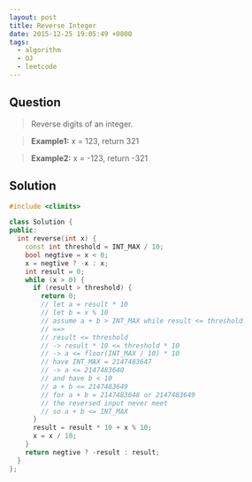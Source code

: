 ```yaml
---
layout: post
title: Reverse Integer
date: 2015-12-25 19:05:49 +0800
tags:
  - algorithm
  - OJ
  - leetcode
---
```


Question
--------
> Reverse digits of an integer.

> **Example1:** x = 123, return 321

> **Example2:** x = -123, return -321

Solution
--------

```cpp
#include <climits>

class Solution {
public:
  int reverse(int x) {
    const int threshold = INT_MAX / 10;
    bool negtive = x < 0;
    x = negtive ? -x : x;
    int result = 0;
    while (x > 0) {
      if (result > threshold) {
        return 0;
        // let a = result * 10
        // let b = x % 10
        // assume a + b > INT_MAX while result <= threshold
        // ==>
        // result <= threshold
        // -> result * 10 <= threshold * 10
        // -> a <= floor(INT_MAX / 10) * 10
        // have INT_MAX = 2147483647
        // -> a <= 2147483640
        // and have b < 10
        // a + b <= 2147483649
        // for a + b = 2147483648 or 2147483649
        // the reversed input never meet
        // so a + b <= INT_MAX
      }
      result = result * 10 + x % 10;
      x = x / 10;
    }
    return negtive ? -result : result;
  }
};
```

